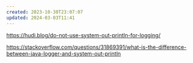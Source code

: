 ```yaml
---
created: 2023-10-30T23:07:07
updated: 2024-03-03T11:41
---
```

https://hudi.blog/do-not-use-system-out-println-for-logging/

https://stackoverflow.com/questions/31869391/what-is-the-difference-between-java-logger-and-system-out-println